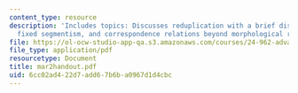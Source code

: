 ```yaml
---
content_type: resource
description: 'Includes topics: Discusses reduplication with a brief discussion of
  fixed segmentism, and correspondence relations beyond morphological reduplication.'
file: https://ol-ocw-studio-app-qa.s3.amazonaws.com/courses/24-962-advanced-phonology-spring-2005/6cc02ad422d7add67b6ba0967d1d4cbc_mar2handout.pdf
file_type: application/pdf
resourcetype: Document
title: mar2handout.pdf
uid: 6cc02ad4-22d7-add6-7b6b-a0967d1d4cbc
---
```

